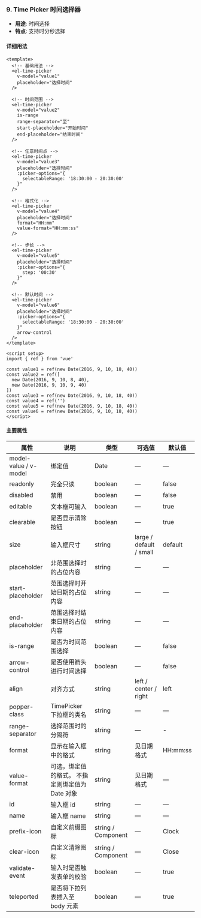 ### 9. Time Picker 时间选择器
- **用途**: 时间选择
- **特点**: 支持时分秒选择

#### 详细用法
```vue
<template>
  <!-- 基础用法 -->
  <el-time-picker
    v-model="value1"
    placeholder="选择时间"
  />

  <!-- 时间范围 -->
  <el-time-picker
    v-model="value2"
    is-range
    range-separator="至"
    start-placeholder="开始时间"
    end-placeholder="结束时间"
  />

  <!-- 任意时间点 -->
  <el-time-picker
    v-model="value3"
    placeholder="选择时间"
    :picker-options="{
      selectableRange: '18:30:00 - 20:30:00'
    }"
  />

  <!-- 格式化 -->
  <el-time-picker
    v-model="value4"
    placeholder="选择时间"
    format="HH:mm"
    value-format="HH:mm:ss"
  />

  <!-- 步长 -->
  <el-time-picker
    v-model="value5"
    placeholder="选择时间"
    :picker-options="{
      step: '00:30'
    }"
  />

  <!-- 默认时间 -->
  <el-time-picker
    v-model="value6"
    placeholder="选择时间"
    :picker-options="{
      selectableRange: '18:30:00 - 20:30:00'
    }"
    arrow-control
  />
</template>

<script setup>
import { ref } from 'vue'

const value1 = ref(new Date(2016, 9, 10, 18, 40))
const value2 = ref([
  new Date(2016, 9, 10, 8, 40),
  new Date(2016, 9, 10, 9, 40)
])
const value3 = ref(new Date(2016, 9, 10, 18, 40))
const value4 = ref('')
const value5 = ref(new Date(2016, 9, 10, 18, 40))
const value6 = ref(new Date(2016, 9, 10, 18, 40))
</script>
```

#### 主要属性
| 属性 | 说明 | 类型 | 可选值 | 默认值 |
|------|------|------|--------|--------|
| model-value / v-model | 绑定值 | Date | — | — |
| readonly | 完全只读 | boolean | — | false |
| disabled | 禁用 | boolean | — | false |
| editable | 文本框可输入 | boolean | — | true |
| clearable | 是否显示清除按钮 | boolean | — | true |
| size | 输入框尺寸 | string | large / default / small | default |
| placeholder | 非范围选择时的占位内容 | string | — | — |
| start-placeholder | 范围选择时开始日期的占位内容 | string | — | — |
| end-placeholder | 范围选择时结束日期的占位内容 | string | — | — |
| is-range | 是否为时间范围选择 | boolean | — | false |
| arrow-control | 是否使用箭头进行时间选择 | boolean | — | false |
| align | 对齐方式 | string | left / center / right | left |
| popper-class | TimePicker 下拉框的类名 | string | — | — |
| range-separator | 选择范围时的分隔符 | string | — | - |
| format | 显示在输入框中的格式 | string | 见日期格式 | HH:mm:ss |
| value-format | 可选，绑定值的格式。 不指定则绑定值为 Date 对象 | string | 见日期格式 | — |
| id | 输入框 id | string | — | — |
| name | 输入框 name | string | — | — |
| prefix-icon | 自定义前缀图标 | string / Component | — | Clock |
| clear-icon | 自定义清除图标 | string / Component | — | Close |
| validate-event | 输入时是否触发表单的校验 | boolean | — | true |
| teleported | 是否将下拉列表插入至 body 元素 | boolean | — | true | 